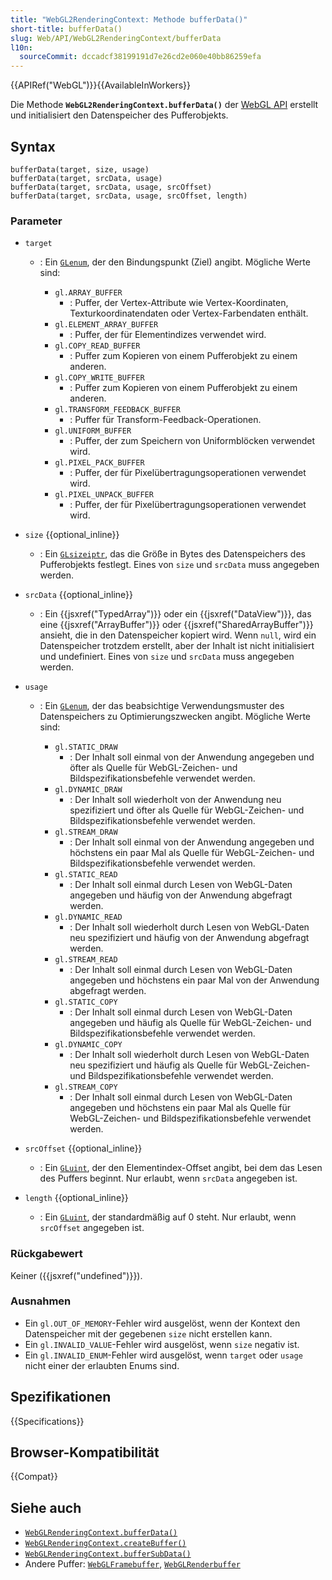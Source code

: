 ```yaml
---
title: "WebGL2RenderingContext: Methode bufferData()"
short-title: bufferData()
slug: Web/API/WebGL2RenderingContext/bufferData
l10n:
  sourceCommit: dccadcf38199191d7e26cd2e060e40bb86259efa
---
```


{{APIRef("WebGL")}}{{AvailableInWorkers}}

Die Methode **`WebGL2RenderingContext.bufferData()`** der [WebGL API](/de/docs/Web/API/WebGL_API) erstellt und initialisiert den Datenspeicher des Pufferobjekts.

## Syntax

```js-nolint
bufferData(target, size, usage)
bufferData(target, srcData, usage)
bufferData(target, srcData, usage, srcOffset)
bufferData(target, srcData, usage, srcOffset, length)
```

### Parameter

- `target`

  - : Ein [`GLenum`](/de/docs/Web/API/WebGL_API/Types), der den Bindungspunkt (Ziel) angibt. Mögliche Werte sind:

    - `gl.ARRAY_BUFFER`
      - : Puffer, der Vertex-Attribute wie
        Vertex-Koordinaten, Texturkoordinatendaten oder Vertex-Farbendaten enthält.
    - `gl.ELEMENT_ARRAY_BUFFER`
      - : Puffer, der für Elementindizes verwendet wird.
    - `gl.COPY_READ_BUFFER`
      - : Puffer zum Kopieren von einem Pufferobjekt zu einem anderen.
    - `gl.COPY_WRITE_BUFFER`
      - : Puffer zum Kopieren von einem Pufferobjekt zu einem anderen.
    - `gl.TRANSFORM_FEEDBACK_BUFFER`
      - : Puffer für Transform-Feedback-Operationen.
    - `gl.UNIFORM_BUFFER`
      - : Puffer, der zum Speichern von Uniformblöcken verwendet wird.
    - `gl.PIXEL_PACK_BUFFER`
      - : Puffer, der für Pixelübertragungsoperationen verwendet wird.
    - `gl.PIXEL_UNPACK_BUFFER`
      - : Puffer, der für Pixelübertragungsoperationen verwendet wird.

- `size` {{optional_inline}}
  - : Ein [`GLsizeiptr`](/de/docs/Web/API/WebGL_API/Types), das die Größe in Bytes des Datenspeichers des Pufferobjekts festlegt. Eines von `size` und `srcData` muss angegeben werden.
- `srcData` {{optional_inline}}
  - : Ein {{jsxref("TypedArray")}} oder ein {{jsxref("DataView")}}, das eine {{jsxref("ArrayBuffer")}} oder {{jsxref("SharedArrayBuffer")}} ansieht, die in den Datenspeicher kopiert wird. Wenn `null`, wird ein Datenspeicher trotzdem erstellt, aber der Inhalt ist nicht initialisiert und undefiniert. Eines von `size` und `srcData` muss angegeben werden.
- `usage`

  - : Ein [`GLenum`](/de/docs/Web/API/WebGL_API/Types), der das beabsichtige Verwendungsmuster des Datenspeichers zu Optimierungszwecken angibt. Mögliche Werte sind:

    - `gl.STATIC_DRAW`
      - : Der Inhalt soll einmal von der Anwendung angegeben und öfter als Quelle für WebGL-Zeichen- und Bildspezifikationsbefehle verwendet werden.
    - `gl.DYNAMIC_DRAW`
      - : Der Inhalt soll wiederholt von der Anwendung neu spezifiziert und öfter als Quelle für WebGL-Zeichen- und Bildspezifikationsbefehle verwendet werden.
    - `gl.STREAM_DRAW`
      - : Der Inhalt soll einmal von der Anwendung angegeben und höchstens ein paar Mal als Quelle für WebGL-Zeichen- und Bildspezifikationsbefehle verwendet werden.
    - `gl.STATIC_READ`
      - : Der Inhalt soll einmal durch Lesen von WebGL-Daten angegeben und häufig von der Anwendung abgefragt werden.
    - `gl.DYNAMIC_READ`
      - : Der Inhalt soll wiederholt durch Lesen von WebGL-Daten neu spezifiziert und häufig von der Anwendung abgefragt werden.
    - `gl.STREAM_READ`
      - : Der Inhalt soll einmal durch Lesen von WebGL-Daten angegeben und höchstens ein paar Mal von der Anwendung abgefragt werden.
    - `gl.STATIC_COPY`
      - : Der Inhalt soll einmal durch Lesen von WebGL-Daten angegeben und häufig als Quelle für WebGL-Zeichen- und Bildspezifikationsbefehle verwendet werden.
    - `gl.DYNAMIC_COPY`
      - : Der Inhalt soll wiederholt durch Lesen von WebGL-Daten neu spezifiziert und häufig als Quelle für WebGL-Zeichen- und Bildspezifikationsbefehle verwendet werden.
    - `gl.STREAM_COPY`
      - : Der Inhalt soll einmal durch Lesen von WebGL-Daten angegeben und höchstens ein paar Mal als Quelle für WebGL-Zeichen- und Bildspezifikationsbefehle verwendet werden.

- `srcOffset` {{optional_inline}}
  - : Ein [`GLuint`](/de/docs/Web/API/WebGL_API/Types), der den Elementindex-Offset angibt, bei dem das Lesen des Puffers beginnt. Nur erlaubt, wenn `srcData` angegeben ist.
- `length` {{optional_inline}}
  - : Ein [`GLuint`](/de/docs/Web/API/WebGL_API/Types), der standardmäßig auf 0 steht. Nur erlaubt, wenn `srcOffset` angegeben ist.

### Rückgabewert

Keiner ({{jsxref("undefined")}}).

### Ausnahmen

- Ein `gl.OUT_OF_MEMORY`-Fehler wird ausgelöst, wenn der Kontext den Datenspeicher mit der gegebenen `size` nicht erstellen kann.
- Ein `gl.INVALID_VALUE`-Fehler wird ausgelöst, wenn `size` negativ ist.
- Ein `gl.INVALID_ENUM`-Fehler wird ausgelöst, wenn `target` oder `usage` nicht einer der erlaubten Enums sind.

## Spezifikationen

{{Specifications}}

## Browser-Kompatibilität

{{Compat}}

## Siehe auch

- [`WebGLRenderingContext.bufferData()`](/de/docs/Web/API/WebGLRenderingContext/bufferData)
- [`WebGLRenderingContext.createBuffer()`](/de/docs/Web/API/WebGLRenderingContext/createBuffer)
- [`WebGLRenderingContext.bufferSubData()`](/de/docs/Web/API/WebGLRenderingContext/bufferSubData)
- Andere Puffer: [`WebGLFramebuffer`](/de/docs/Web/API/WebGLFramebuffer), [`WebGLRenderbuffer`](/de/docs/Web/API/WebGLRenderbuffer)
